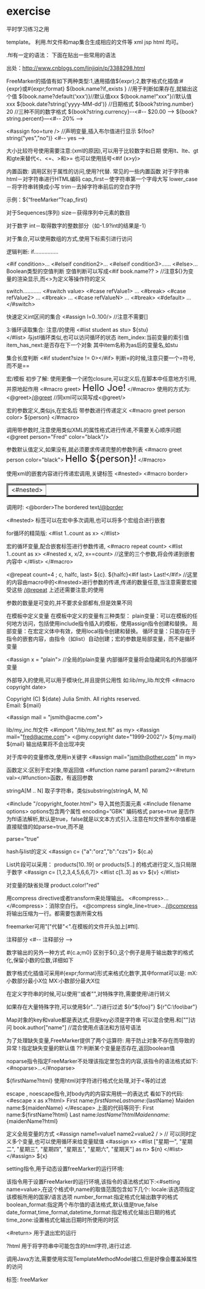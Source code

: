 # exercise
平时学习练习之用

template。 利用.ftl文件和map集合生成相应的文件等  xml jsp html 均可。

.ftl有一定的语法：
下面在贴出一些常用的语法

出处：http://www.cnblogs.com/linjiqin/p/3388298.html

FreeMarker的插值有如下两种类型:1,通用插值${expr};2,数字格式化插值:#{expr}或#{expr;format} 
${book.name?if_exists } //用于判断如果存在,就输出这个值 
${book.name?default(‘xxx’)}//默认值xxx 
${book.name!"xxx"}//默认值xxx 
${book.date?string('yyyy-MM-dd')} //日期格式 
${book?string.number} 20 //三种不同的数字格式 
${book?string.currency}--<#-- $20.00 --> 
${book?string.percent}—<#-- 20% -->

<#assign foo=ture /> //声明变量,插入布尔值进行显示 
${foo?string("yes","no")} <#-- yes -->

大小比较符号使用需要注意:(xml的原因),可以用于比较数字和日期 
使用lt、lte、gt和gte来替代<、<=、>和>= 也可以使用括号<#if (x>y)>

内置函数: 调用区别于属性的访问,使用?代替. 
常见的一些内置函数 
对于字符串 
html－对字符串进行HTML编码 
cap_first－使字符串第一个字母大写 
lower_case－将字符串转换成小写 
trim－去掉字符串前后的空白字符

示例：${“freeMarker”?cap_first} 

 

对于Sequences(序列) 
size－获得序列中元素的数目

对于数字 
int－取得数字的整数部分（如-1.9?int的结果是-1）

对于集合,可以使用数组的方式,使用下标索引进行访问

逻辑判断: 
if................

<#if condition>... 
<#elseif condition2>... 
<#elseif condition3>...... 
<#else>... 
Boolean类型的空值判断 
空值判断可以写成<#if book.name?? > //注意${}为变量的渲染显示,而<>为定义等操作符的定义

switch............ 
<#switch value> 
<#case refValue1> 
... 
<#break> 
<#case refValue2> 
... 
<#break> 
... 
<#case refValueN> 
... 
<#break> 
<#default> 
... 
</#switch>

快速定义int区间的集合 
<#assign l=0..100/> //注意不需要[]

3:循环读取集合: 注意/的使用 
<#list student as stu> 
${stu}<br/> 
</#list> 
与jstl循环类似,也可以访问循环的状态 
item_index:当前变量的索引值 
item_has_next:是否存在下一个对象 其中item名称为as后的变量名,如stu

集合长度判断 
<#if student?size != 0></#if> 判断=的时候,注意只要一个=符号,而不是==

宏/模板 
初步了解: 使用更像一个闭包closure,可以定义后,在脚本中任意地方引用,并原地起作用 
<#macro greet> 
<font size="+2">Hello Joe!</font> 
</#macro> 
使用的方式为: 
<@greet></@greet> //同xml可以简写成<@greet/>

宏的参数定义,类似js,在宏名后 带参数进行传递定义 
<#macro greet person color> 
${person} 
</#macro>

调用带参数时,注意使用类似XML的属性格式进行传递,不需要关心顺序问题 
<@greet person="Fred" color="black"/>

参数默认值定义,如果没有,就必须要求传递完整的参数列表 
<#macro greet person color="black"> 
<font size="+2" color="${color}">Hello ${person}!</font> 
</#macro>

使用xml的嵌套内容进行传递宏调用,关键标签 <#nested> 
<#macro border> 
<table border=4 cellspacing=0 cellpadding=4><tr><td> 
<#nested> 
</tr></td></table> 
</#macro>

调用时: 
<@border>The bordered text</@border>

<#nested> 标签可以在宏中多次调用,也可以将多个宏组合进行嵌套

for循环的精简版: 
<#list 1..count as x> 
</#list>

宏的循环变量,配合嵌套标签进行参数传递, 
<#macro repeat count> 
<#list 1..count as x> 
<#nested x, x/2, x==count> //这里的三个参数,将会传递到嵌套内容中 
</#list> 
</#macro>

<@repeat count=4 ; c, halfc, last> 
${c}. ${halfc}<#if last> Last!</#if> //这里的内容由macro中的<#nested>进行参数的传递,传递的数量任意,当注意需要宏接受这些 
</@repeat> 
上述还需要注意;的使用

参数的数量是可变的,并不要求全部都有,但是效果不同

在模板中定义变量 
在模板中定义的变量有三种类型： 
plain变量：可以在模板的任何地方访问，包括使用include指令插入的模板，使用assign指令创建和替换。 
局部变量：在宏定义体中有效，使用local指令创建和替换。 
循环变量：只能存在于指令的嵌套内容，由指令（如list）自动创建；宏的参数是局部变量，而不是循环变量

<#assign x = "plain"> //全局的plain变量 
内部循环变量将会隐藏同名的外部循环变量

外部导入的使用,可以用于模块化,并且提供公用性 
如:lib/my_lib.ftl文件 
<#macro copyright date> 
<p>Copyright (C) ${date} Julia Smith. All rights reserved. 
<br>Email: ${mail}</p> 
</#macro> 
<#assign mail = "jsmith@acme.com">

lib/my_inc.ftl文件 
<#import "/lib/my_test.ftl" as my> 
<#assign mail="fred@acme.com"> 
<@my.copyright date="1999-2002"/> 
${my.mail} 
${mail} 
输出结果将不会出现冲突

对于库中的变量修改,使用in关键字 
<#assign mail="jsmith@other.com" in my>

函数定义:区别于宏对象,带返回值 
<#function name param1 param2><#return val></#function>函数，有返回参数

stringA[M .. N] 取子字符串，类似substring(stringA, M, N)

<#include "/copyright_footer.html"> 导入其他页面元素 
<#include filename options> 
options包含两个属性 
encoding=”GBK” 编码格式 
parse=true 是否作为ftl语法解析,默认是true，false就是以文本方式引入.注意在ftl文件里布尔值都是直接赋值的如parse=true,而不是

parse=”true”

hash与list的定义 
<#assign c= {"a":"orz","b":"czs"}> 
${c.a}

List片段可以采用： products[10..19] or products[5..] 的格式进行定义,当只局限于数字 
<#assign c= [1,2,3,4,5,6,6,7]> 
<#list c[1..3] as v> 
${v} 
</#list>

对变量的缺省处理 
product.color!"red"

用compress directive或者transform来处理输出。 
<#compress>...</#compress>：消除空白行。 
<@compress single_line=true>...</@compress>将输出压缩为一行。都需要包裹所需文档

freemarker可用"["代替"<".在模板的文件开头加上[#ftl].

注释部分 
<#-- 注释部分 -->

数字输出的另外一种方式 
#{c.a;m0} 区别于${},这个例子是用于输出数字的格式化,保留小数的位数,详细如下

数字格式化插值可采用#{expr;format}形式来格式化数字,其中format可以是: 
mX:小数部分最小X位 
MX:小数部分最大X位

在定义字符串的时候,可以使用''或者"",对特殊字符,需要使用\进行转义

如果存在大量特殊字符,可以使用${r"..."}进行过滤 
${r"${foo}"} 
${r"C:\foo\bar"}

Map对象的key和value都是表达式,但是key必须是字符串 
可以混合使用.和[""]访问 
book.author["name"] //混合使用点语法和方括号语法

为了处理缺失变量,FreeMarker提供了两个运算符: 用于防止对象不存在而导致的异常 
!:指定缺失变量的默认值 
??:判断某个变量是否存在,返回boolean值

noparse指令指定FreeMarker不处理该指定里包含的内容,该指令的语法格式如下: 
<#noparse>...</#noparse>

${firstName?html} 使用html对字符进行格式化处理,对于<等的过滤

escape , noescape指令,对body内的内容实用统一的表达式 
看如下的代码: 
<#escape x as x?html> 
First name:${firstName} 
Last name:${lastName} 
Maiden name:${maidenName} 
</#escape> 
上面的代码等同于: 
First name:${firstName?html} 
Last name:${lastName?html} 
Maiden name:${maidenName?html}

定义全局变量的方式 
<#assign name1=value1 name2=value2 / > // 可以同时定义多个变量,也可以使用循环来给变量赋值 
<#assign x> 
<#list ["星期一", "星期二", "星期三", "星期四", "星期五", "星期六", "星期天"] as n> 
${n} 
</#list> 
</#assign> 
${x}

setting指令,用于动态设置freeMarker的运行环境:

该指令用于设置FreeMarker的运行环境,该指令的语法格式如下:<#setting name=value>,在这个格式中,name的取值范围包含如下几个: 
locale:该选项指定该模板所用的国家/语言选项 
number_format:指定格式化输出数字的格式 
boolean_format:指定两个布尔值的语法格式,默认值是true,false 
date_format,time_format,datetime_format:指定格式化输出日期的格式 
time_zone:设置格式化输出日期时所使用的时区

<#return> 用于退出宏的运行

?html 用于将字符串中可能包含的html字符,进行过滤.

调用Java方法,需要使用实现TemplateMethodModel接口,但是好像会覆盖掉属性的访问

标签: freeMarker
